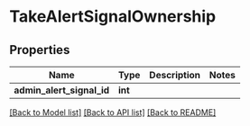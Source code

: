 # TakeAlertSignalOwnership

## Properties
Name | Type | Description | Notes
------------ | ------------- | ------------- | -------------
**admin_alert_signal_id** | **int** |  | 

[[Back to Model list]](../README.md#documentation-for-models) [[Back to API list]](../README.md#documentation-for-api-endpoints) [[Back to README]](../README.md)



